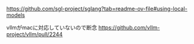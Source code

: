 https://github.com/sgl-project/sglang?tab=readme-ov-file#using-local-models


vllmがmacに対応していないので断念
https://github.com/vllm-project/vllm/pull/2244
